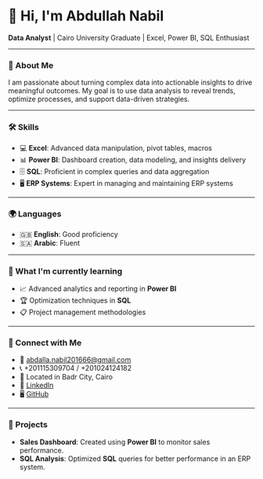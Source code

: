 # 👋 Hi, I'm Abdullah Nabil

**Data Analyst** | Cairo University Graduate | Excel, Power BI, SQL Enthusiast

---

### 🚀 About Me
I am passionate about turning complex data into actionable insights to drive meaningful outcomes. My goal is to use data analysis to reveal trends, optimize processes, and support data-driven strategies.

---

### 🛠️ Skills

- 💻 **Excel**: Advanced data manipulation, pivot tables, macros
- 📊 **Power BI**: Dashboard creation, data modeling, and insights delivery
- 🗄️ **SQL**: Proficient in complex queries and data aggregation
- 🖥️ **ERP Systems**: Expert in managing and maintaining ERP systems

---

### 🌍 Languages

- 🇬🇧 **English**: Good proficiency
- 🇸🇦 **Arabic**: Fluent

---

### 🌱 What I'm currently learning

- 📈 Advanced analytics and reporting in **Power BI**
- 🏆 Optimization techniques in **SQL**
- 📋 Project management methodologies

---

### 🔗 Connect with Me

- 📧 [abdalla.nabil201666@gmail.com](mailto:abdalla.nabil201666@gmail.com)
- 📞 +201115309704 / +201024124182
- 🏡 Located in Badr City, Cairo
- 💼 [LinkedIn](https://www.linkedin.com/in/abdullah-nabil-6140b7234/)
- 🖥️ [GitHub](https://github.com/RiskoAbdo)

---

### 🚀 Projects

- **Sales Dashboard**: Created using **Power BI** to monitor sales performance.
- **SQL Analysis**: Optimized **SQL** queries for better performance in an ERP system.


